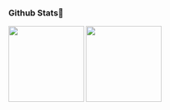 <h3 id ="stats">Github Stats👋</h3>

<p>
<img height=150 src="https://github-readme-stats.vercel.app/api?username=hxhb&show_icons=true&count_private=true&theme=tokyonight">
<img height=150 src="https://github-readme-stats.vercel.app/api/top-langs/?username=hxhb&layout=compact&theme=tokyonight&hide=HTML,Javascript">
<p>
